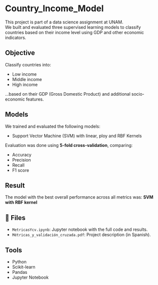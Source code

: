 # Country_Income_Model

This project is part of a data science assignment at UNAM.  
We built and evaluated three supervised learning models to classify countries based on their income level using GDP and other economic indicators.

## Objective

Classify countries into:
- Low income
- Middle income
- High income

…based on their GDP (Gross Domestic Product) and additional socio-economic features.

## Models

We trained and evaluated the following models:
- Support Vector Machine (SVM) with linear, ploy and RBF Kernels 

Evaluation was done using **5-fold cross-validation**, comparing:
- Accuracy
- Precision
- Recall
- F1 score

## Result

The model with the best overall performance across all metrics was: **SVM with RBF kernel**

## 📁 Files

- `MetricasYcv.ipynb`: Jupyter notebook with the full code and results.
- `Métricas_y_validación_cruzada.pdf`: Project description (in Spanish).

## Tools

- Python
- Scikit-learn
- Pandas
- Jupyter Notebook
